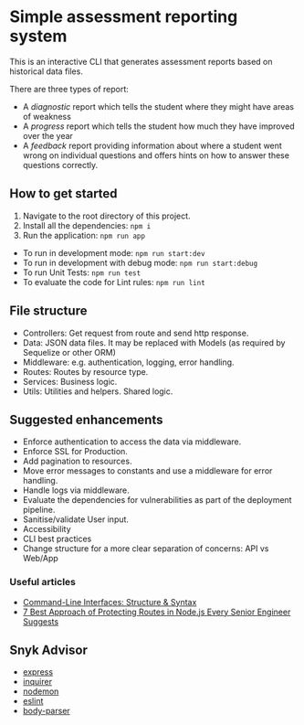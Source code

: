 # Simple assessment reporting system

This is an interactive CLI that generates assessment reports based on historical data files.

There are three types of report:
- A *diagnostic* report which tells the student where they might have areas of weakness
- A *progress* report which tells the student how much they have improved over the year
- A *feedback* report providing information about where a student went wrong on individual questions and offers hints 
on how to answer these questions correctly.

## How to get started

1. Navigate to the root directory of this project.
2. Install all the dependencies: `npm i`
3. Run the application: `npm run app`

- To run in development mode: `npm run start:dev`
- To run in development with debug mode: `npm run start:debug`
- To run Unit Tests: `npm run test`
- To evaluate the code for Lint rules: `npm run lint`

## File structure
- Controllers: Get request from route and send http response.
- Data: JSON data files. It may be replaced with Models (as required by Sequelize or other ORM)
- Middleware: e.g. authentication, logging, error handling.
- Routes: Routes by resource type.
- Services: Business logic.
- Utils: Utilities and helpers. Shared logic.

## Suggested enhancements
- Enforce authentication to access the data via middleware.
- Enforce SSL for Production.
- Add pagination to resources.
- Move error messages to constants and use a middleware for error handling.
- Handle logs via middleware.
- Evaluate the dependencies for vulnerabilities as part of the deployment pipeline.
- Sanitise/validate User input.
- Accessibility
- CLI best practices
- Change structure for a more clear separation of concerns: API vs Web/App

### Useful articles
- [Command-Line Interfaces: Structure & Syntax](https://dev.to/paulasantamaria/command-line-interfaces-structure-syntax-2533)
- [7 Best Approach of Protecting Routes in Node.js Every Senior Engineer Suggests](https://medium.com/@vikramgyawali57/7-best-approach-of-protecting-routes-in-node-js-every-senior-engineer-suggests-fc32b7777827)

## Snyk Advisor
- [express](https://snyk.io/advisor/npm-package/express)
- [inquirer](https://snyk.io/advisor/npm-package/inquirer)
- [nodemon](https://snyk.io/advisor/npm-package/nodemon)
- [eslint](https://snyk.io/advisor/npm-package/eslint)
- [body-parser](https://snyk.io/advisor/npm-package/body-parser)